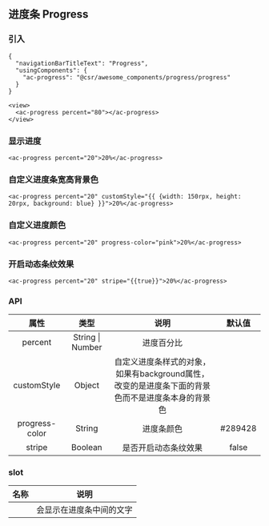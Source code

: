## 进度条 Progress

### 引入

```
{
  "navigationBarTitleText": "Progress",
  "usingComponents": {
    "ac-progress": "@csr/awesome_components/progress/progress"
  }
}

<view>
  <ac-progress percent="80"></ac-progress>
</view>
```


### 显示进度
```
<ac-progress percent="20">20%</ac-progress>
```

### 自定义进度条宽高背景色
```
<ac-progress percent="20" customStyle="{{ {width: 150rpx, height: 20rpx, background: blue} }}">20%</ac-progress>
```

### 自定义进度颜色
```
<ac-progress percent="20" progress-color="pink">20%</ac-progress>
```

### 开启动态条纹效果
```
<ac-progress percent="20" stripe="{{true}}">20%</ac-progress>
```

### API
| 属性 | 类型 | 说明 | 默认值 |
| :---: | :----: | :----: | :----: |
| percent | String \| Number | 进度百分比 |
| customStyle | Object | 自定义进度条样式的对象，如果有background属性，改变的是进度条下面的背景色而不是进度条本身的背景色 | 
| progress-color | String | 进度条颜色 | #289428
| stripe | Boolean | 是否开启动态条纹效果 | false

### slot

| 名称 | 说明 |
| :---: | :----: |
|  | 会显示在进度条中间的文字 | 
